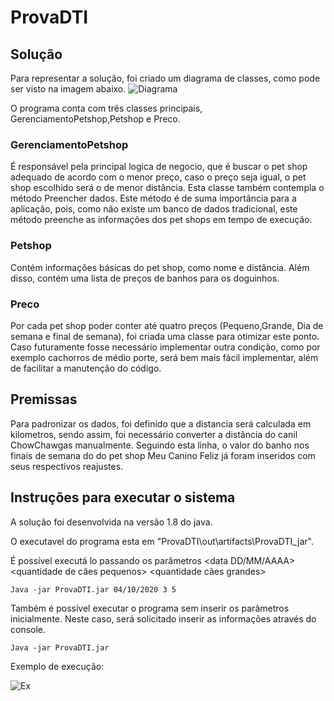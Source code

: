 # ProvaDTI

## Solução
Para representar a solução, foi criado um diagrama de classes, como pode ser visto na imagem abaixo.
 ![Diagrama](https://i.ibb.co/yFmBv8G/prova-Dti-Diagrama.png)
 
 O programa conta com três classes principais, GerenciamentoPetshop,Petshop e Preco.
 
 
### GerenciamentoPetshop
É responsável pela principal logica de negocio, que é buscar o pet shop adequado de acordo com o menor preço, caso o preço seja igual, o pet shop escolhido será o de menor distância.
Esta classe também contempla o método Preencher dados. Este método é de suma importância para a aplicação, pois, como não existe um banco de dados tradicional, este método preenche as informações dos pet shops em tempo de execução.

### Petshop
Contém informações básicas do pet shop, como nome e distância. Além disso, contém uma lista de preços de banhos para os doguinhos.

### Preco
Por cada pet shop poder conter até quatro preços (Pequeno,Grande, Dia de semana e final de semana), foi criada uma classe para otimizar este ponto. Caso futuramente fosse necessário implementar outra condição, como por exemplo cachorros de médio porte, será bem mais fácil implementar, além de facilitar a manutenção do código.

## Premissas 


Para padronizar os dados, foi definido que a distancia será calculada em kilometros, sendo assim, foi necessário converter a distância do canil ChowChawgas manualmente.
Seguindo esta linha, o valor do banho nos finais de semana do do pet shop Meu Canino Feliz já foram inseridos com seus respectivos reajustes.


## Instruções para executar o sistema
A solução foi desenvolvida na versão 1.8 do java.

O executavel do programa esta em "ProvaDTI\out\artifacts\ProvaDTI_jar". 


É possível executá lo passando os parâmetros
<data DD/MM/AAAA> <quantidade de cães pequenos> <quantidade cães grandes>

`Java -jar ProvaDTI.jar 04/10/2020 3 5`

Também é possível executar o programa sem inserir os parâmetros inicialmente. Neste caso, será solicitado inserir as informações através do console.

`Java -jar ProvaDTI.jar`


Exemplo de execução: 

 ![Ex](https://i.ibb.co/ZTWFr0b/ex.png)
